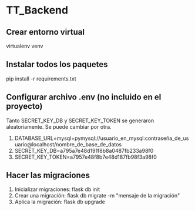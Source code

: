 # TT_Backend

## Crear entorno virtual

virtualenv venv

## Instalar todos los paquetes

pip install -r requirements.txt

## Configurar archivo .env (no incluido en el proyecto)

Tanto SECRET_KEY_DB y SECRET_KEY_TOKEN se generaron aleatoriamente. Se puede cambiar por otra.

1. DATABASE_URL=mysql+pymysql://usuario_en_mysql:contraseña_de_usuario@localhost/nombre_de_base_de_datos
2. SECRET_KEY_DB=a795a7e48d191f8b8a0487fb233a98f0
3. SECRET_KEY_TOKEN=a7957e48f8b7e48d187fb98f3a98f0

## Hacer las migraciones

1. Inicializar migraciones: flask db init
2. Crear una migración: flask db migrate -m "mensaje de la migración"
3. Aplica la migración: flask db upgrade